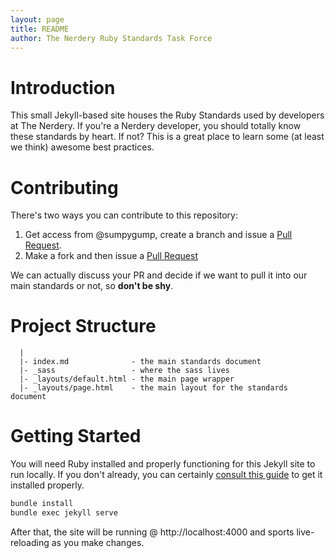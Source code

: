 ```yaml
---
layout: page
title: README
author: The Nerdery Ruby Standards Task Force
---
```


# Introduction

This small Jekyll-based site houses the Ruby Standards used by developers at The Nerdery.  If you're a Nerdery developer, you should totally know these standards by heart.  If not?  This is a great place to learn some (at least we think) awesome best practices.

# Contributing

There's two ways you can contribute to this repository:

1. Get access from @sumpygump, create a branch and issue a [Pull Request](https://github.com/blog/1943-how-to-write-the-perfect-pull-request).
1. Make a fork and then issue a [Pull Request](https://github.com/blog/1943-how-to-write-the-perfect-pull-request)

We can actually discuss your PR and decide if we want to pull it into our main standards or not, so **don't be shy**.

# Project Structure

```
  |
  |- index.md              - the main standards document
  |- _sass                 - where the sass lives
  |- _layouts/default.html - the main page wrapper
  |- _layouts/page.html    - the main layout for the standards document
```

# Getting Started


You will need Ruby installed and properly functioning for this Jekyll site to run locally.  If you don't already, you can certainly [consult this guide](http://somewhere.com/#installing-ruby) to get it installed properly.

```sh
bundle install
bundle exec jekyll serve
```

After that, the site will be running @ http://localhost:4000 and sports live-reloading as you make changes.
